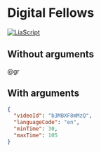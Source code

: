<!--

author:   Mark Jacob
email:    mark.jacob@iuz.tu-freiberg.de
version:  0.0.1
language: de
narrator: Deutsch Female

icon: https://media-exp1.licdn.com/dms/image/C4D0BAQFGWOlauUVhUw/company-logo_200_200/0/1519922882620?e=1636588800&v=beta&t=1-RKNj0QQX-RxpWHIkFVcHWqWOtCKCFv4KSfZZnkgNE

import:   https://raw.githubusercontent.com/kaptn-seebar/english-lia/main/grabber/grabber.md


-->

# Digital Fellows

[![LiaScript](https://raw.githubusercontent.com/LiaScript/LiaScript/master/badges/course.svg)](https://liascript.github.io/course/?https://raw.githubusercontent.com/markjjacob/df-review/README.md#1)

## Without arguments

@gr

## With arguments

```json @grabber
{
  "videoId": "b3MBXF8mMzQ",
  "languageCode": "en",
  "minTime": 30,
  "maxTime": 105
}
```
